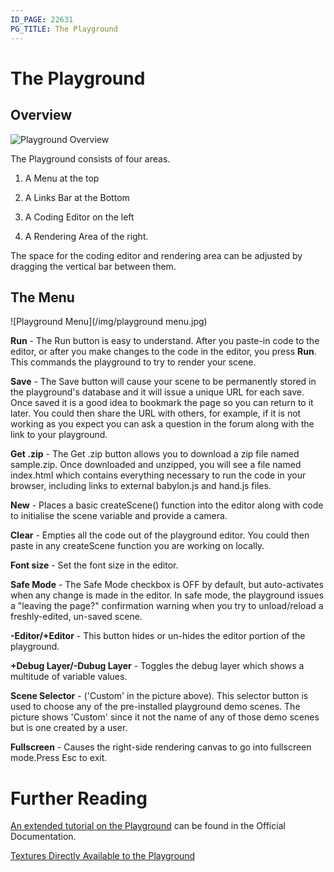 ```yaml
---
ID_PAGE: 22631
PG_TITLE: The Playground
---
```


# The Playground

## Overview

![Playground Overview](/img/playground.jpg)

The Playground consists of four areas.

1. A Menu at the top

2. A Links Bar at the Bottom

3. A Coding Editor on the left

4. A Rendering Area of the right.

The space for the coding editor and rendering area can be adjusted by dragging the vertical bar between them.

## The Menu
![Playground Menu](/img/playground menu.jpg)

**Run** - The Run button is easy to understand. After you paste-in code to the editor, or after you make changes to the code in the editor, you press **Run**.  This commands the playground to try to render your scene.

**Save** - The Save button will cause your scene to be permanently stored in the playground's database and it will issue a unique URL for each save. Once saved it is a good idea to bookmark the page so you can return to it later. 
You could then share the URL with others, for example, if it is not working as you expect you can ask a question in the forum along with the link to your playground.

**Get .zip** - The Get .zip button allows you to download a zip file named sample.zip. Once downloaded and unzipped, you will see a file named index.html 
which contains everything necessary to run the code in your browser, including links to external babylon.js and hand.js files.

**New** - Places a basic createScene() function into the editor along with code to initialise the scene variable and provide a camera.

**Clear** - Empties all the code out of the playground editor.  You could then paste in any createScene function you are working on locally.

**Font size** - Set the font size in the editor.

**Safe Mode** - The Safe Mode checkbox is OFF by default, but auto-activates when any change is made in the editor. In safe mode, the playground issues a "leaving the page?" confirmation warning when you try to unload/reload a freshly-edited, un-saved scene.

**-Editor/+Editor** - This button hides or un-hides the editor portion of the playground.

**+Debug Layer/-Dubug Layer** - Toggles the debug layer which shows a multitude of variable values.

**Scene Selector** - ('Custom' in the picture above). This selector button is used to choose any of the pre-installed playground demo scenes.  The picture shows 
'Custom' since it not the name of any of those demo scenes but is one created by a user.

**Fullscreen** - Causes the right-side rendering canvas to go into fullscreen mode.Press Esc to exit.

# Further Reading

[An extended tutorial on the Playground](http://doc.babylonjs.com/generals/The_Playground_Tutorial) can be found in the Official Documentation.

[Textures Directly Available to the Playground](/basics/Playground_Textures.html)

